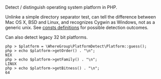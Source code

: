 Detect / distinguish operating system platform in PHP.

Unlinke a simple directory separator test, can tell the difference between Mac OS X, BSD and Linux, and
recognizes Cygwin as Windows, not as a generic unix. See
[consts definitions](https://github.com/WhereGroup/platform-detect/blob/master/lib/Platform.php#L9)
for possible detection outcomes.

Can also detect legacy 32 bit platforms. 

```
php > $platform = \WhereGroup\PlatformDetect\Platform::guess();
php > echo $platform->getOrder() . "\n";
NIX
php > echo $platform->getFamily() . "\n";
LINUX
php > echo $platform->getBitness() . "\n";
64
```
